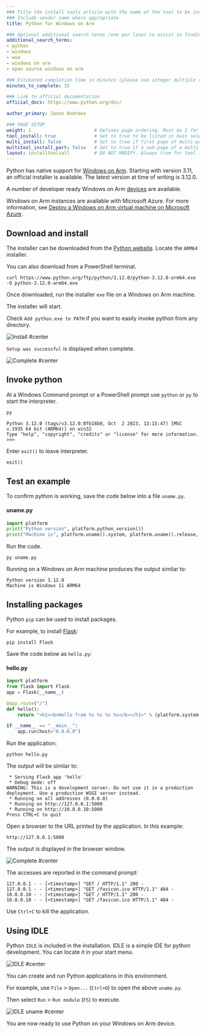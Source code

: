 ```yaml
---
### Title the install tools article with the name of the tool to be installed
### Include vendor name where appropriate
title: Python for Windows on Arm

### Optional additional search terms (one per line) to assist in finding the article
additional_search_terms:
- python
- windows
- woa
- windows on arm
- open source windows on arm

### Estimated completion time in minutes (please use integer multiple of 5)
minutes_to_complete: 15

### Link to official documentation
official_docs: https://www.python.org/doc/

author_primary: Jason Andrews

### PAGE SETUP
weight: 1                       # Defines page ordering. Must be 1 for first (or only) page.
tool_install: true              # Set to true to be listed in main selection page, else false
multi_install: false            # Set to true if first page of multi-page article, else false
multitool_install_part: false   # Set to true if a sub-page of a multi-page article, else false
layout: installtoolsall         # DO NOT MODIFY. Always true for tool install articles
---
```


Python has native support for [Windows on Arm](https://learn.microsoft.com/en-us/windows/arm/overview). Starting with version 3.11, an official installer is available. The latest version at time of writing is 3.12.0.

A number of developer ready Windows on Arm [devices](/learning-paths/laptops-and-desktops/intro/find-hardware/) are available.

Windows on Arm instances are available with Microsoft Azure. For more information, see [Deploy a Windows on Arm virtual machine on Microsoft Azure](/learning-paths/cross-platform/woa_azure/).

## Download and install

The installer can be downloaded from the [Python website](https://www.python.org/downloads/windows/). Locate the `ARM64` installer.

You can also download from a PowerShell terminal.
```command
curl https://www.python.org/ftp/python/3.12.0/python-3.12.0-arm64.exe -O python-3.12.0-arm64.exe
```

Once downloaded, run the installer `exe` file on a Windows on Arm machine. 

The installer will start. 

Check `Add python.exe to PATH` if you want to easily invoke python from any directory.

![Install #center](/install-guides/_images/py1-woa.png)

`Setup was successful` is displayed when complete.

![Complete #center](/install-guides/_images/py2-woa.png)

## Invoke python

At a Windows Command prompt or a PowerShell prompt use `python` or `py` to start the interpreter.
```cmd
py
```
```output
Python 3.12.0 (tags/v3.12.0:0fb18b0, Oct  2 2023, 13:15:47) [MSC v.1935 64 bit (ARM64)] on win32
Type "help", "copyright", "credits" or "license" for more information.
>>>
```
Enter `exit()` to leave interpreter.
```python
exit()
```

## Test an example

To confirm python is working, save the code below into a file `uname.py`.

#### uname.py
```python
import platform
print("Python version", platform.python_version())
print("Machine is", platform.uname().system, platform.uname().release, platform.uname().machine)
```

Run the code.
```console
py uname.py
```
Running on a Windows on Arm machine produces the output similar to:
```output
Python version 3.12.0
Machine is Windows 11 ARM64
```

## Installing packages

Python `pip` can be used to install packages. 

For example, to install [Flask](https://palletsprojects.com/p/flask/):
```console
pip install Flask
```

Save the code below as `hello.py`:

#### hello.py
```python
import platform
from flask import Flask
app = Flask(__name__)

@app.route("/")
def hello():
    return "<h1><b>Hello from %s %s %s %s</b></h1>" % (platform.system(), platform.release(), platform.version(), platform.machine())

if __name__ == "__main__":
    app.run(host="0.0.0.0")
```

Run the application:
```console
python hello.py
```

The output will be similar to:
```output
 * Serving Flask app 'hello'
 * Debug mode: off
WARNING: This is a development server. Do not use it in a production deployment. Use a production WSGI server instead.
 * Running on all addresses (0.0.0.0)
 * Running on http://127.0.0.1:5000
 * Running on http://10.8.0.10:5000
Press CTRL+C to quit
```
Open a browser to the URL printed by the application. In this example:
```url
http://127.0.0.1:5000
```
The output is displayed in the browser window.

![Complete #center](/install-guides/_images/flask-woa.png)

The accesses are reported in the command prompt:
```output
127.0.0.1 - - [<timestamp>] "GET / HTTP/1.1" 200 -
127.0.0.1 - - [<timestamp>] "GET /favicon.ico HTTP/1.1" 404 -
10.8.0.10 - - [<timestamp>] "GET / HTTP/1.1" 200 -
10.8.0.10 - - [<timestamp>] "GET /favicon.ico HTTP/1.1" 404 -
```
Use `Ctrl+C` to kill the application.

## Using IDLE

Python `IDLE` is included in the installation. IDLE is a simple IDE for python development. You can locate it in your start menu.

![IDLE #center](/install-guides/_images/idle.png)

You can create and run Python applications in this environment.

For example, use `File` > `Open...` (`Ctrl+O`) to open the above `uname.py`.

Then select `Run` > `Run module` (`F5`) to execute.

![IDLE uname #center](/install-guides/_images/py3-woa.png)



You are now ready to use Python on your Windows on Arm device. 
